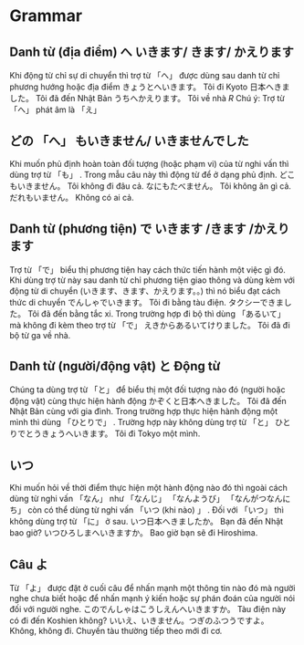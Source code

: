 # Grammar

## Danh từ (địa điểm) へ いきます/ きます/ かえります

 Khi động từ chỉ sự di chuyển thì trợ từ 「へ」 được dùng sau danh từ chỉ phương hướng hoặc địa điểm
 きょうとへいきます。
 Tôi đi Kyoto
 日本へきました。
 Tôi đã đến Nhật Bản
 うちへかえります。
 Tôi về nhà
$R$ Chú ý: Trợ từ 「へ」 phát âm là 「え」 

## どの 「へ」 もいきません/ いきませんでした

 Khi muốn phủ định hoàn toàn đối tượng (hoặc phạm vi) của từ nghi vấn thì dùng trợ từ 「も」 . Trong mẫu câu này thì động từ để ở dạng phủ định.
 どこもいきません。
 Tôi không đi đâu cả. 
 なにもたべません。
 Tôi không ăn gì cả.
 だれもいません。
 Không có ai cả.

## Danh từ (phương tiện) で いきます /きます /かえります

 Trợ từ 「で」 biểu thị phương tiện hay cách thức tiến hành một việc gì đó. Khi dùng trợ từ này sau danh từ chỉ phương tiện giao thông và dùng kèm với động từ di chuyển (いきます、きます、かえります。。) thì nó biểu đạt cách thức di chuyển
 でんしゃでいきます。
 Tôi đi bằng tàu điện.
 タクシーできました。
 Tôi đã đến bằng tắc xi.
 Trong trường hợp đi bộ thì dùng 「あるいて」 mà không đi kèm theo trợ từ 「で」 
 えきからあるいてけりました。
 Tôi đã đi bộ từ ga về nhà.

## Danh từ (người/động vật) と Động từ

 Chúng ta dùng trợ từ 「と」 để biểu thị một đối tượng nào đó (người hoặc động vật) cùng thực hiện hành động
 かぞくと日本へきました。
 Tôi đã đến Nhật Bản cùng với gia đình.
 Trong trường hợp thực hiện hành động một mình thì dùng 「ひとりで」 . Trường hợp này không dùng trợ từ 「と」 
 ひとりでとうきょうへいきます。
 Tôi đi Tokyo một mình.

## いつ

 Khi muốn hỏi về thời điểm thực hiện một hành động nào đó thì ngoài cách dùng từ nghi vấn 「なん」 như 「なんじ」  「なんようび」  「なんがつなんにち」 còn có thể dùng từ nghi vấn 「いつ (khi nào) 」 . Đối với 「いつ」 thì không dùng trợ từ 「に」 ở sau. 
 いつ日本へきましたか。
 Bạn đã đến Nhật bao giờ?
 いつひろしまへいきますか。
 Bao giờ bạn sẽ đi Hiroshima. 

## Câu よ

 Từ 「よ」 được đặt ở cuối câu để nhấn mạnh một thông tin nào đó mà người nghe chưa biết hoặc để nhấn mạnh ý kiến hoặc sự phán đoán của người nói đối với người nghe.
 このでんしゃはこうしえんへいきますか。
 Tàu điện này có đi đến Koshien không?
 いいえ、いきません。つぎのふつうですよ。
 Không, không đi. Chuyến tàu thường tiếp theo mới đi cơ.

